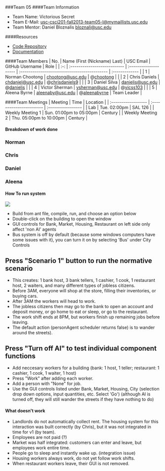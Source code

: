 ###Team 05
####Team Information

  + Team Name: Victorious Secret
  + Team E-Mail: usc-csci201-fall2013-team05-l@mymaillists.usc.edu
  + Team Mentor: Daniel Bloznalis <bloznali@usc.edu>

####Resources

  + [Code Repository](https://github.com/usc-csci201-fall2013/team05)
  + [Documentation](https://github.com/usc-csci201-fall2013/team05/wiki)

####Team Members
| No. | Name (First (Nickname) Last) |       USC Email       |                GitHub Username                     |      Role      |
| :-: | :--------------------------- | :-------------------- | :--------------------------------------------      | :------------- |
|  1  | Norman Chootong              | chootong@usc.edu      | @[chootong](https://github.com/chootong)           |                |
|  2  | Chris Daniels                | chdaniel@usc.edu      | @[chrisdaniels9](https://github.com/chrisdaniels9) |                |
|  3  | Daniel Silva                 | danielis@usc.edu      | @[danielis](https://github.com/danielis)           |                |
|  4  | Victor Sherman               | vsherman@usc.edu      | @[vicss103](https://github.com/vicss)              |                |
|  5  | Aleena Byrne                 | aleenaby@usc.edu      | @[aleenabyrne](https://github.com/aleenabyrne)     |   Team Leader   |

####Team Meetings
|       Meeting       |           Time           |      Location      |
| :------------------ | :----------------------- | :----------------- |
| Lab                 | Tue. 02:00pm             | SAL 126            |
| Weekly Meeting 1    | Sun. 01:00pm to 05:00pm  | Century            |
| Weekly Meeting 2    | Thu. 05:00pm to 10:00pm  | Century            |

#### Breakdown of work done
### Norman

### Chris

### Daniel 

### Aleena

#### How To run system

![](http://i.imgur.com/bKOvnio.png)
+ Build from ant file, compile, run, and choose an option below
+ Double-click on the building to open the window
+ GUI controls for Bank, Market, Housing, Restaurant on left side only affect 'non AI' agents
+ Bus system is off by default (because some windows computers have some issues with it), you can turn it on by selecting 'Bus' under City Controls

### 
## Press "Scenario 1" button to run the normative scenario
+ This creates: 1 bank host, 3 bank tellers, 1 cashier, 1 cook, 1 restaurant host, 2 waiters, and many different types of jobless citizens.
+ Before 3AM, everyone will shop at the store, filling their inventories, or buying cars. 
+ After 3AM the workers will head to work. 
+ The jobless citizens then may go to the bank to open an account and deposit money, or go home to eat or sleep, or go to the restaurant. 
+ The work shift ends at 8PM, but workers finish up remaining jobs before leaving. 
+ The default action (personAgent scheduler returns false) is to wander around the streets).

## Press "Turn off AI" to test individual component functions
+ Add neccesary workers for a building (bank: 1 host, 1 teller; restaurant: 1 cashier, 1 cook, 1 waiter, 1 host)
+ Press "Work" after adding each worker.
+ Add a person with "None" for job. 
+ Use the GUI controls listed under Bank, Market, Housing, City (selection drop down options, input quantities, etc. Select 'Go')
(although AI is turned off, they will still wander the streets if they have nothing to do)

#### What doesn't work
+ Landlords do not automatically collect rent. The housing system for this interaction was built correctly (by Chris), but it was not integrated in time for v1 (by team).
+ Employees are not paid (?)
+ Market was half integrated: customers can enter and leave, but employees work entire time.
+ People go to sleep and instantly wake up. (integration issue)
+ Housing workers always work, do not yet follow work shifts.
+ When restaurant workers leave, their GUI is not removed.